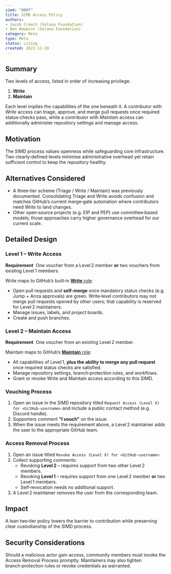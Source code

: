 ```yaml
---
simd: "0007"
title: SIMD Access Policy
authors:
- Jacob Creech (Solana Foundation)
- Ben Hawkins (Solana Foundation)
category: Meta
type: Meta
status: Living
created: 2022-12-10
---
```


## Summary

Two levels of access, listed in order of increasing privilege:

1. **Write**
2. **Maintain**

Each level implies the capabilities of the one beneath it. A contributor with
_Write_ access can triage, approve, and merge pull requests once required
status‑checks pass, while a contributor with _Maintain_ access can additionally
administer repository settings and manage access.

## Motivation

The SIMD process values openness while safeguarding core infrastructure. Two
clearly‑defined levels minimise administrative overhead yet retain sufficient
control to keep the repository healthy.

## Alternatives Considered

* A three‑tier scheme (Triage / Write / Maintain) was previously documented.
  Consolidating Triage and Write avoids confusion and matches GitHub’s current
  merge‑gate automation where contributors need _Write_ to land changes.
* Other open‑source projects (e.g. EIP and PEP) use committee‑based models;
  those approaches carry higher governance overhead for our current scale.

## Detailed Design

### Level 1 – Write Access

**Requirement**  One voucher from a Level 2 member **or** two vouchers from
existing Level 1 members.

Write maps to GitHub’s built‑in 
[**Write** role](https://docs.github.com/en/organizations/managing-user-access-to-your-organizations-repositories/repository-roles-for-an-organization#permissions-for-each-role):

* Open pull requests and **self‑merge** once mandatory status checks 
(e.g. Jump + Anza approvals) are green. Write‑level contributors may not merge
pull requests opened by other users; that capability is reserved for Level 2 maintainers.
* Manage issues, labels, and project boards.
* Create and push branches.

### Level 2 – Maintain Access

**Requirement**  One voucher from an existing Level 2 member.

Maintain maps to GitHub’s 
[**Maintain** role](https://docs.github.com/en/organizations/managing-user-access-to-your-organizations-repositories/repository-roles-for-an-organization#permissions-for-each-role):

* All capabilities of Level 1, **plus the ability to merge any pull request** once required status checks are satisfied.
* Manage repository settings, branch‑protection rules, and workflows.
* Grant or revoke Write and Maintain access according to this SIMD.

### Vouching Process

1. Open an issue in the SIMD repository titled
   `Request Access (Level X) for <GitHub‑username>` and include a public contact
   method (e.g. Discord handle).
2. Supporters comment **“I vouch”** on the issue.
3. When the issue meets the requirement above, a Level 2 maintainer adds the
   user to the appropriate GitHub team.

### Access Removal Process

1. Open an issue titled `Revoke Access (Level X) for <GitHub‑username>`.
2. Collect supporting comments:
   * Revoking **Level 2** – requires support from two other Level 2 members.
   * Revoking **Level 1** – requires support from one Level 2 member **or** two
     Level 1 members.
   * Self‑revocation needs no additional support.
3. A Level 2 maintainer removes the user from the corresponding team.

## Impact

A lean two‑tier policy lowers the barrier to contribution while preserving
clear custodianship of the SIMD process.

## Security Considerations

Should a malicious actor gain access, community members must invoke the Access
Removal Process promptly. Maintainers may also tighten branch‑protection rules
or revoke credentials as warranted.
